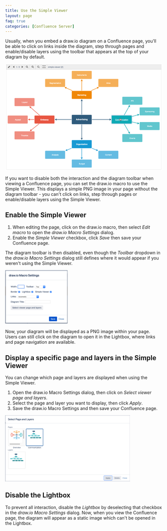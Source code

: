 ```yaml
---
title: Use the Simple Viewer
layout: page
faq: true
categories: [Confluence Server]
---
```


Usually, when you embed a draw.io diagram on a Confluence page, you'll be able to click on links inside the diagram, step through pages and enable/disable layers using the toolbar that appears at the top of your diagram by default.

<img src="/assets/img/blog/viewer-toolbar.png" style="max-width:100%;height:auto;" alt="You can disable the toolbar at the top of the draw.io diagram viewer in Confluence">

If you want to disable both the interaction and the diagram toolbar when viewing a Confluence page, you can set the draw.io macro to use the Simple Viewer. This displays a simple PNG image in your page without the diagram toolbar - you can't click on links, step through pages or enable/disable layers using the Simple Viewer.

## Enable the Simple Viewer

1. When editing the page, click on the draw.io macro, then select _Edit macro_ to open the _draw.io Macro Settings_ dialog.
2. Enable the _Simple Viewer_ checkbox, click _Save_ then save your Confluence page.

The diagram toolbar is then disabled, even though the _Toolbar_ dropdown in the _draw.io Macro Settings_ dialog still defines where it would appear if you weren't using the Simple Viewer.

<img src="/assets/img/blog/drawio-macro-settings.png" style="width=100%;max-width:200px;height:auto;" alt="Use the draw.io Macro Settings in Confluence to enable the Simple Viewer">

Now, your diagram will be displayed as a PNG image within your page. Users can still click on the diagram to open it in the Lightbox, where links and page navigation are available.

## Display a specific page and layers in the Simple Viewer

You can change which page and layers are displayed when using the Simple Viewer.

1. Open the draw.io Macro Settings dialog, then click on _Select viewer page and layers_.
2. Select the page and layer you want to display, then click _Apply_.
3. Save the draw.io Macro Settings and then save your Confluence page.

<img src="/assets/img/blog/select-pages-layers.png" style="width=100%;max-width:400px;height:auto;" alt="Select the page and layer to display in the Simple Viewer in draw.io for Confluence">

## Disable the Lightbox

To prevent all interaction, disable the _Lightbox_ by deselecting that checkbox in the _draw.io Macro Settings_ dialog. Now, when you view the Confluence page, the diagram will appear as a static image which can't be opened in the Lightbox.
